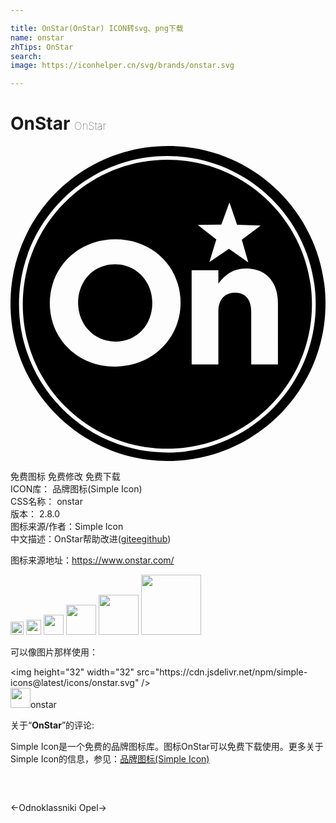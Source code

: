 ```yaml
---

title: OnStar(OnStar) ICON转svg、png下载
name: onstar
zhTips: OnStar
search: 
image: https://iconhelper.cn/svg/brands/onstar.svg

---
```


# OnStar  <small style="font-size: 60%;font-weight: 100">OnStar</small>

<div id="svg" class="svg-wrap">
<svg role="img" viewBox="0 0 24 24" xmlns="http://www.w3.org/2000/svg"><title>OnStar icon</title><path d="M12 0C5.372 0 0 5.372 0 12s5.372 12 12 12 12-5.372 12-12S18.628 0 12 0zm-.049.763c6.233 0 11.304 5.066 11.304 11.294 0 6.229-5.07 11.295-11.304 11.295-6.233 0-11.304-5.066-11.304-11.295C.647 5.83 5.718.763 11.951.763zm0 .287C5.877 1.05.936 5.988.936 12.057c0 6.07 4.941 11.008 11.015 11.008 6.074 0 11.016-4.938 11.016-11.008 0-6.069-4.942-11.007-11.016-11.007zm4.73 3.25l.582 1.7 1.8.064-1.44 1.078.495 1.729-1.472-1.034-1.494 1.004.53-1.717-1.418-1.108 1.8-.028zM7.99 7.11c2.892 0 4.967 2.155 4.967 4.82v.027c0 2.664-2.102 4.847-4.994 4.847s-4.967-2.156-4.967-4.82v-.027c0-2.665 2.102-4.848 4.994-4.848zm-.027 1.9c-1.66 0-2.812 1.313-2.812 2.92v.027c0 1.606 1.179 2.945 2.839 2.945s2.812-1.312 2.812-2.918v-.027c0-1.607-1.178-2.946-2.839-2.946zm9.976.322c1.54 0 2.437 1.018 2.437 2.665v4.646h-2.035V12.64c0-.964-.455-1.46-1.232-1.46-.776 0-1.272.496-1.272 1.46v4.003h-2.035V9.466h2.035v1.018c.469-.603 1.071-1.152 2.102-1.152Z"/></svg>
</div>
<detail full-name='onstar'></detail>

<div class="detail-page">
<p>
<span><span class="badge-success badge">免费图标</span> <span class="badge-success badge">免费修改</span>  <span class="badge-success badge">免费下载</span> </span>
<br/>
<span>
ICON库：
<span class="badge-secondary badge">品牌图标(Simple Icon)</span> 
</span>
<br/>
<span>
CSS名称：
<span class="badge-secondary badge">onstar</span> 
</span>

<br/>
<span>
版本：
<span class="badge-secondary badge">2.8.0</span> 
</span>
<br/>
<span>图标来源/作者：<span class="badge-light badge">Simple Icon</span></span> 
<br/>
<span class="zh-detail">中文描述：<span class="badge-primary badge">OnStar</span><span class="help-link"><span>帮助改进</span>(<a href="https://gitee.com/liuwave/icon-helper/edit/master/json/brands/onstar.json" target="_blank" rel="noopener noreferrer">gitee</a><a href="https://github.com/liuwave/icon-helper/edit/master/json/brands/onstar.json" target="_blank" rel="noopener noreferrer">github</a></span>)</span><br/>
</p>
</div><div class="description description alert alert-light"><p>图标来源地址：<a href="https://www.onstar.com/" target="_blank" rel="noopener noreferrer">https://www.onstar.com/</a></p></div>
<div class="alert alert-dark">
<img height="21" width="21" src="https://cdn.jsdelivr.net/npm/simple-icons@latest/icons/onstar.svg" />
<img height="24" width="24" src="https://cdn.jsdelivr.net/npm/simple-icons@latest/icons/onstar.svg" />
<img height="32" width="32" src="https://cdn.jsdelivr.net/npm/simple-icons@latest/icons/onstar.svg" />
<img height="48" width="48" src="https://cdn.jsdelivr.net/npm/simple-icons@latest/icons/onstar.svg" />
<img height="64" width="64" src="https://cdn.jsdelivr.net/npm/simple-icons@latest/icons/onstar.svg" />
<img height="96" width="96" src="https://cdn.jsdelivr.net/npm/simple-icons@latest/icons/onstar.svg" />

</div>
<div>
  <p>可以像图片那样使用：    
  </p>
  <div class="alert alert-primary" style="font-size: 14px">
    &lt;img height="32" width="32" src="https://cdn.jsdelivr.net/npm/simple-icons@latest/icons/onstar.svg" /&gt;
    <copy-btn content='<img height="32" width="32" src="https://cdn.jsdelivr.net/npm/simple-icons@latest/icons/onstar.svg" />'></copy-btn>
  </div>
  <div class="alert alert-secondary">
    <img height="32" width="32" src="https://cdn.jsdelivr.net/npm/simple-icons@latest/icons/onstar.svg" />onstar
    <copy-btn content="onstar" btn-title="复制图标名称"></copy-btn>
  </div>
</div>
<div class="icon-detail__container">
<p>关于“<b>OnStar</b>”的评论:</p>
</div>
<Vssue title="关于“OnStar”的评论" />
<div><p>Simple Icon是一个免费的品牌图标库。图标OnStar可以免费下载使用。更多关于  Simple Icon的信息，参见：<a target="_blank" href="https://iconhelper.cn/brands.html">品牌图标(Simple Icon)</a>
</p></div>


<div style="padding:2rem 0 " class="page-nav"><p class="inner"><span class="prev">←<router-link to="/icon/odnoklassniki.html">Odnoklassniki</router-link></span> <span class="next"><router-link to="/icon/opel.html">Opel</router-link>→</span></p></div>
